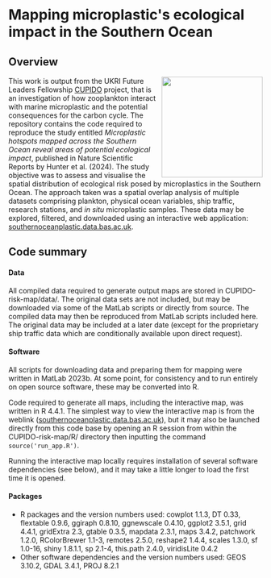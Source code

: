 # Mapping microplastic's ecological impact in the Southern Ocean

## Overview
<img src="misc/CUPIDO-logo.png" align="right" width="200">
This work is output from the UKRI Future Leaders Fellowship <a href="https://www.bas.ac.uk/project/cupido/">CUPIDO</a> project, that is an investigation of how zooplankton interact with marine microplastic and the potential consequences for the carbon cycle.
The repository contains the code required to reproduce the study entitled <i>Microplastic hotspots mapped across the Southern Ocean reveal areas of potential ecological impact</i>, published in Nature Scientific Reports by Hunter et al. (2024).
The study objective was to assess and visualise the spatial distribution of ecological risk posed by microplastics in the Southern Ocean.
The approach taken was a spatial overlap analysis of multiple datasets comprising plankton, physical ocean variables, ship traffic, research stations, and <i>in situ</i> microplastic samples.
These data may be explored, filtered, and downloaded using an interactive web application: <a href="https://southernoceanplastic.data.bas.ac.uk/">southernoceanplastic.data.bas.ac.uk</a>.

## Code summary
#### Data
All compiled data required to generate output maps are stored in CUPIDO-risk-map/data/. The original data sets are not included, but may be downloaded via some of the MatLab scripts or directly from source. The compiled data may then be reproduced from MatLab scripts included here. The original data may be included at a later date (except for the proprietary ship traffic data which are conditionally available upon direct request).

#### Software
All scripts for downloading data and preparing them for mapping were written in MatLab 2023b. At some point, for consistency and to run entirely on open source software, these may be converted into R.

Code required to generate all maps, including the interactive map, was written in R 4.4.1.
The simplest way to view the interactive map is from the weblink (<a href="https://southernoceanplastic.data.bas.ac.uk/">southernoceanplastic.data.bas.ac.uk</a>), but it may also be launched directly from this code base by opening an R session from within the CUPIDO-risk-map/R/ directory then inputting the command `source('run_app.R')`.
<!-- The simplest way to view the interactive map is from the weblink ([southernoceanplastic.data.bas.ac.uk](southernoceanplastic.data.bas.ac.uk)), but it may also be launched directly from this code base by opening an R session from within the CUPIDO-risk-map/R/ directory then inputting the command `source('run_app.R')`. -->
Running the interactive map locally requires installation of several software dependencies (see below), and it may take a little longer to load the first time it is opened.

#### Packages
* R packages and the version numbers used: cowplot 1.1.3, DT 0.33, flextable 0.9.6, ggiraph 0.8.10, ggnewscale 0.4.10, ggplot2 3.5.1, grid 4.4.1, gridExtra 2.3, gtable 0.3.5, mapdata 2.3.1, maps 3.4.2, patchwork 1.2.0, RColorBrewer 1.1-3, remotes 2.5.0, reshape2 1.4.4, scales 1.3.0, sf 1.0-16, shiny 1.8.1.1, sp 2.1-4, this.path 2.4.0, viridisLite 0.4.2
* Other software dependencies and the version numbers used: GEOS 3.10.2, GDAL 3.4.1, PROJ 8.2.1

